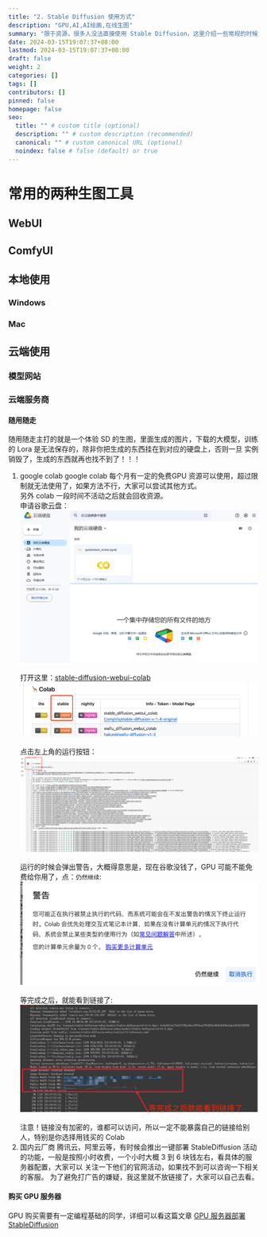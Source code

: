 ```yaml
---
title: "2. Stable Diffusion 使用方式"
description: "GPU,AI,AI绘画,在线生图"
summary: "限于资源，很多人没法直接使用 Stable Diffusion，这里介绍一些常规的时候方式"
date: 2024-03-15T19:07:37+08:00
lastmod: 2024-03-15T19:07:37+08:00
draft: false
weight: 2
categories: []
tags: []
contributors: []
pinned: false
homepage: false
seo:
  title: "" # custom title (optional)
  description: "" # custom description (recommended)
  canonical: "" # custom canonical URL (optional)
  noindex: false # false (default) or true
---
```


# 常用的两种生图工具
## WebUI
## ComfyUI
## 本地使用
### Windows
### Mac
## 云端使用
### 模型网站
### 云端服务商
#### 随用随走
随用随走主打的就是一个体验 SD 的生图，里面生成的图片，下载的大模型，训练的 Lora 是无法保存的，除非你把生成的东西挂在到对应的硬盘上，否则一旦
实例销毁了，生成的东西就再也找不到了！！！

1. google colab
google colab 每个月有一定的免费GPU 资源可以使用，超过限制就无法使用了，如果方法不行，大家可以尝试其他方式。<br>
另外 colab 一段时间不活动之后就会回收资源。<br>
申请谷歌云盘：<br>
![google 硬盘](google_drive.png)<br><br>
打开这里：[stable-diffusion-webui-colab](https://github.com/camenduru/stable-diffusion-webui-colab)
![google 硬盘](google_drive_2.png)<br><br>
点击左上角的运行按钮：<br>
![google 硬盘](google_drive_3.png)<br><br>
运行的时候会弹出警告，大概得意思是，现在谷歌没钱了，GPU 可能不能免费给你用了，点：`仍然继续`:<br>
![google 硬盘](google_drive_4.png)<br><br>
等完成之后，就能看到链接了:<br>
![google 硬盘](google_drive_5.png)<br><br>
注意！链接没有加密的，谁都可以访问，所以一定不能暴露自己的链接给别人，特别是你选择用钱买的 Colab
2. 国内云厂商
腾讯云，阿里云等，有时候会推出一键部署 StableDiffusion 活动的功能，一般是按照小时收费，一个小时大概 3 到 6 块钱左右，看具体的服务器配置，大家可以
关注一下他们的官网活动，如果找不到可以咨询一下相关的客服。
为了避免打广告的嫌疑，我这里就不放链接了，大家可以自己去看。
#### 购买 GPU 服务器
GPU 购买需要有一定编程基础的同学，详细可以看这篇文章
[GPU 服务器部署 StableDiffusion](/blog/aigc/)<br><br>


